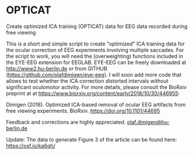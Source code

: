 # OPTICAT
Create optimized ICA training (OPTICAT) data for EEG data recorded during free viewing 

This is a short and simple script to create "optimized" ICA training data for the ocular correction of EEG experiments involving multiple saccades. For the script to work, you will need the (overweighting) functions included in the EYE-EEG extension for EEGLAB. EYE-EEG can be freely downloaded at http://www2.hu-berlin.de or from GITHUB (https://github.com/olafdimigen/eye-eeg). I will soon add more code that allows to test whether the ICA correction distorted intervals without significant oculomotor activity. For more details, please consult the BioRxiv preprint at at https://www.biorxiv.org/content/early/2018/10/30/446955:

Dimigen (2018). Optimized ICA-based removal of ocular EEG artifacts from free viewing experiments. BioRxiv. https://doi.org/10.1101/44695

Feedback and corrections are highly appreciated. olaf.dimigen@hu-berlin.de


Update: The data to generate Figure 3 of the article can be found here: https://osf.io/ka6qh/
